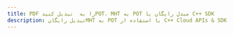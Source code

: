 ---title: PDF را به  تبدیل کنیدPOT، MHT به POT مبدل رایگان یا C++ SDKdescription: تبدیل رایگانMHT به POT با استفاده از C++ Cloud APIs & SDK همچنین اسناد PDF را در Cloud ایجاد، ویرایش و رندر کنید.---